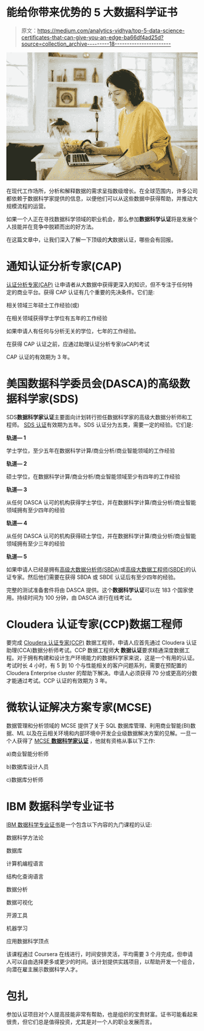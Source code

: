 # 能给你带来优势的 5 大数据科学证书

> 原文：<https://medium.com/analytics-vidhya/top-5-data-science-certificates-that-can-give-you-an-edge-ba66df4ad25d?source=collection_archive---------18----------------------->

![](img/891b36f4598e63725d232493e36c8182.png)

在现代工作场所，分析和解释数据的需求呈指数级增长。在全球范围内，许多公司都依赖于数据科学家提供的信息，以便他们可以从这些数据中获得帮助，并推动大规模流程的运营。

如果一个人正在寻找数据科学领域的职业机会，那么参加**数据科学认证**将是发展个人技能并在竞争中脱颖而出的好方法。

在这篇文章中，让我们深入了解一下顶级的**大**数据认证，哪些会有回报。

# 通知认证分析专家(CAP)

[认证分析专家(CAP)](https://www.certifiedanalytics.org/) 让申请者从大数据中获得更深入的知识，但不专注于任何特定的商业平台。获得 CAP 认证有几个重要的先决条件。它们是:

相关领域三年硕士工作经验(或)

在相关领域获得学士学位有五年的工作经验

如果申请人有任何与分析无关的学位，七年的工作经验。

在获得 CAP 认证之前，应通过助理认证分析专家(aCAP)考试

CAP 认证的有效期为 3 年。

# 美国数据科学委员会(DASCA)的高级数据科学家(SDS)

SDS**数据科学家认证**主要面向计划转行担任数据科学家的高级大数据分析师和工程师。 [SDS 认证](https://www.dasca.org/data-science-certifications/senior-data-scientist)有效期为五年。SDS 认证分为五类，需要一定的经验。它们是:

**轨道— 1**

学士学位，至少五年在数据科学计算/商业分析/商业智能领域的工作经验

**轨道— 2**

硕士学位，在数据科学计算/商业分析/商业智能领域至少有四年的工作经验

**轨道— 3**

从任何 DASCA 认可的机构获得学士学位，并在数据科学计算/商业分析/商业智能领域拥有至少四年的经验

**轨道— 4**

从任何 DASCA 认可的机构获得硕士学位，并在数据科学计算/商业分析/商业智能领域拥有至少三年的经验

**轨道— 5**

如果申请人已经是拥有[高级大数据分析师(SBDA)](https://www.dasca.org/data-science-certifications/senior-big-data-analyst)或[高级大数据工程师(SBDE)](https://www.dasca.org/data-science-certifications/senior-big-data-engineer)的认证专家。然后他们需要在获得 SBDA 或 SBDE 认证后有至少四年的经验。

完整的测试准备套件将由 DASCA 提供。这个**数据科学认证**可以在 183 个国家使用。持续时间为 100 分钟，由 DASCA 进行在线考试。

# Cloudera 认证专家(CCP)数据工程师

要完成 [Cloudera 认证专家(CCP)](https://www.cloudera.com/about/training/certification/ccp-data-engineer.html) 数据工程师，申请人应首先通过 Cloudera 认证助理(CCA)数据分析师考试。CCP 数据工程师**大** **数据认证**要求精通深度数据工程。对于拥有构建和设计生产环境能力的数据科学家来说，这是一个有用的认证。考试时长 4 小时，有 5 到 10 个与性能相关的客户问题系列，需要在预配置的 Cloudera Enterprise cluster 的帮助下解决。申请人必须获得 70 分或更高的分数才能通过考试。CCP 认证的有效期为 3 年。

# 微软认证解决方案专家(MCSE)

数据管理和分析领域的 MCSE 提供了关于 SQL 数据库管理、利用商业智能(BI)数据、ML 以及在云相关环境和内部环境中开发企业级数据解决方案的见解。一旦一个人获得了 [MCSE **数据科学家认证**](https://docs.microsoft.com/en-us/learn/certifications/mcse-data-management-analytics/) ，他就有资格从事以下工作:

a)商业智能分析师

b)数据库设计人员

c)数据库分析师

# IBM 数据科学专业证书

[IBM 数据科学专业证书](https://www.coursera.org/professional-certificates/ibm-data-science)是一个包含以下内容的九门课程的认证:

数据科学方法论

数据库

计算机编程语言

结构化查询语言

数据分析

数据可视化

开源工具

机器学习

应用数据科学顶点

该课程通过 Coursera 在线进行，时间安排灵活，平均需要 3 个月完成，但申请人可以自由选择更多或更少的时间。该计划提供实践项目，以帮助开发一个组合，向潜在雇主展示数据科学人才。

# 包扎

参加认证项目对个人提高技能非常有帮助，也是组织的宝贵财富。证书可能看起来很贵，但它们总是值得投资，尤其是对一个人的职业发展而言。